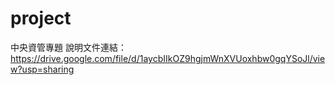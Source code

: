 # project
中央資管專題
說明文件連結：https://drive.google.com/file/d/1aycbIIkOZ9hgjmWnXVUoxhbw0gqYSoJl/view?usp=sharing
